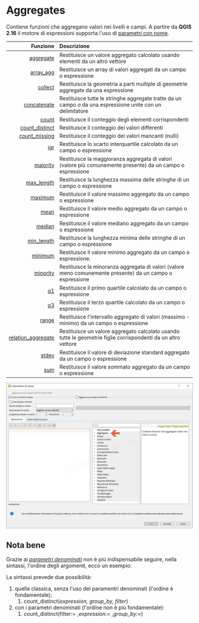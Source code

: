 # Aggregates

Contiene funzioni che aggregano valori nei livelli e campi. A partire da **QGIS 2.16** il motore di espressioni supporta l'uso di [parametri con nome](http://changelog.qgis.org/en/qgis/version/2.16.0/#named-parameters-expressions).

| Funzione  | Descrizione|
|----------:|:-----------|
|[aggregate](aggregate.html)|Restituisce un valore aggregato calcolato usando elementi da un altro vettore|
|[array_agg](array_agg.html)|Restituisce un array di valori aggregati da un campo o espressione|
|[collect](collect.html)|Restituisce la geometria a parti multiple di geometrie aggregate da una espressione|
|[concatenate](concatenate.html)|	Restituisce tutte le stringhe aggregate tratte da un campo o da una espressione unite con un delimitatore|
|[count](count.html)|Restituisce il conteggio degli elementi corrispondenti|
|[count_distinct](count_distinct.html)|Restituisce il conteggio dei valori differenti|
|[count_missing](count_missing.html)|Restituisce il conteggio dei valori mancanti (nulli)|
|[iqr](iqr.html)|Restituisce lo scarto interquartile calcolato da un campo o espressione|
|[majority](majority.html)|Restituisce la maggioranza aggregata di valori (valore più comunemente presente) da un campo o espressione|
|[max_length](max_length.html)|Restituisce la lunghezza massima delle stringhe di un campo o espressione|
|[maximum](maximum.html)|Restituisce il valore massimo aggregato da un campo o espressione|
|[mean](mean.html)|Restituisce il valore medio aggregato da un campo o espressione|
|[median](median.html)|Restituisce il valore mediano aggregato da un campo o espressione|
|[min_length](min_length.html)|Restituisce la lunghezza minima delle stringhe di un campo o espressione|
|[minimum](minimum.html)|Restituisce il valore minimo aggregato da un campo o espressione.|
|[minority](minority.html)|Restituisce la minoranza aggregata di valori (valore meno comunemente presente) da un campo o espressione|
|[q1](q1.html)|Restituisce il primo quartile calcolato da un campo o espressione|
|[q3](q3.html)|Restituisce il terzo quartile calcolato da un campo o espressione|
|[range](range.html)|Restituisce l'intervallo aggregato di valori (massimo - minimo) da un campo o espressione|
|[relation_aggregate](relation_aggregate.html)|Restituisce un valore aggregato calcolato usando tutte le geometrie figlie corrispondenti da un altro vettore|
|[stdev](stdev.html)|Restituisce il valore di deviazione standard aggregato da un campo o espressione|
|[sum](sum.html)|Restituisce il valore sommato aggregato da un campo o espressione|

![](/img/aggregates/gruppo_aggregates1.png)

## Nota bene

Grazie ai [_parametri denominati_](http://changelog.qgis.org/en/qgis/version/2.16.0/#named-parameters-expressions) non è più indispensabile seguire, nella sintassi, l'ordine degli argomenti, ecco un esempio:

La sintassi prevede due possibilità:
1. quella classica, senza l'uso dei paramentri denominati (l'ordine è fondamentale);
    1. count_distinct(_expression, group_by, filter_)
2. con i parametri denominati (l'ordine non è più fondamentale): 
    1. count_distinct(filter:= ,_expression:= ,group_by:=_)
